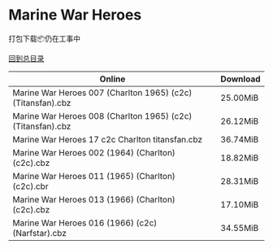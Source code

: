 # Marine War Heroes

打包下载📦仍在工事中

[回到总目录](/Catalogs.md)







Online | Download
--- | ---
Marine War Heroes 007 (Charlton 1965) (c2c) (Titansfan).cbz | 25.00MiB
Marine War Heroes 008 (Charlton 1965) (c2c) (Titansfan).cbz | 26.12MiB
Marine War Heroes 17 c2c Charlton titansfan.cbz | 36.74MiB
Marine War Heroes 002 (1964) (Charlton) (c2c).cbz | 18.82MiB
Marine War Heroes 011 (1965) (Charlton) (c2c).cbr | 28.31MiB
Marine War Heroes 013 (1966) (Charlton) (c2c).cbz | 17.10MiB
Marine War Heroes 016 (1966) (c2c) (Narfstar).cbz | 34.55MiB